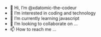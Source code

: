 - 👋 Hi, I’m @xdatomic-the-codeur
- 👀 I’m interested in coding and technology
- 🌱 I’m currently learning javascript
- 💞️ I’m looking to collaborate on ...
- 📫 How to reach me ...

<!---
xdatomic-the-codeur/xdatomic-the-codeur is a ✨ special ✨ repository because its `README.md` (this file) appears on your GitHub profile.
You can click the Preview link to take a look at your changes.
--->
